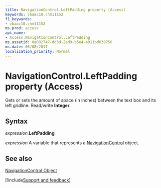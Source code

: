 ```yaml
---
title: NavigationControl.LeftPadding property (Access)
keywords: vbaac10.chm11152
f1_keywords:
- vbaac10.chm11152
ms.prod: access
api_name:
- Access.NavigationControl.LeftPadding
ms.assetid: 0a082747-dd3d-2ad9-b5e4-4911bd639750
ms.date: 06/08/2017
localization_priority: Normal
---
```



# NavigationControl.LeftPadding property (Access)

Gets or sets the amount of space (in inches) between the text box and its left gridline. Read/write  **Integer**.


## Syntax

_expression_.**LeftPadding**

_expression_ A variable that represents a [NavigationControl](Access.NavigationControl.md) object.


## See also


[NavigationControl Object](Access.NavigationControl.md)

[!include[Support and feedback](~/includes/feedback-boilerplate.md)]